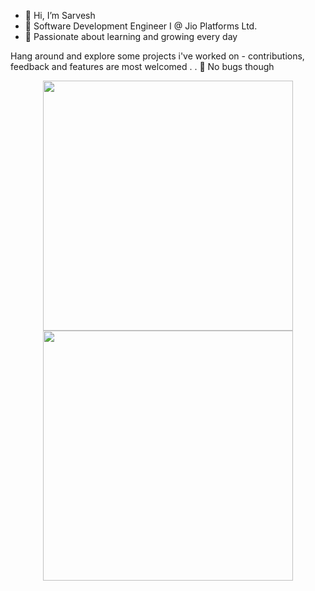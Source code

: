 - 👋 Hi, I’m Sarvesh
- 💼 Software Development Engineer I @ Jio Platforms Ltd.
- 🌱 Passionate about learning and growing every day

Hang around and explore some projects i've worked on - contributions, feedback and features are most welcomed
.
.
🐞 No bugs though

<p align = "center">
    <img src='https://github-readme-streak-stats.herokuapp.com?user=s4rvessh04' width=400 />
    <img src='https://github-readme-stats.vercel.app/api?username=s4rvessh04&show_icons=true&theme=buefy' width=400 />
</p>
